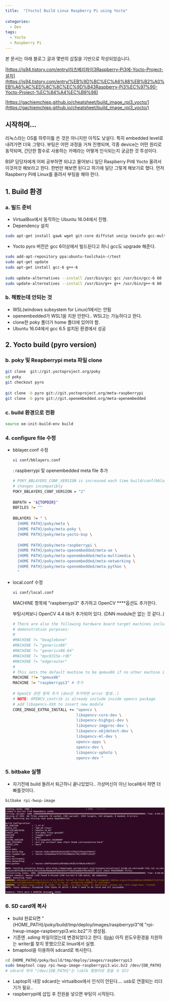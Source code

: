 ```yaml
---
title:  "[Yocto] Build Linux Raspberry Pi using Yocto"

categories:
  - Dev
tags:
  - Yocto
  - Raspberry Pi
---
```


본 문서는 아래 블로그 글과 몇번의 삽질을 기반으로 작성되었습니다. 

[https://js94.tistory.com/entry/라즈베리파이3Raspberry-Pi3에-Yocto-Project-설치](https://js94.tistory.com/entry/%EB%9D%BC%EC%A6%88%EB%B2%A0%EB%A6%AC%ED%8C%8C%EC%9D%B43Raspberry-Pi3%EC%97%90-Yocto-Project-%EC%84%A4%EC%B9%98)

[https://gachiemchiep.github.io/cheatsheet/build_image_rpi3_yocto/](https://gachiemchiep.github.io/cheatsheet/build_image_rpi3_yocto/)


## 시작하며...

 리눅스라는 OS를 하루이틀 쓴 것은 아니지만 아직도 낮설다. 특히 embedded level로 내려가면 더욱 그렇다.  부팅은 어떤 과정을 거쳐 진행되며, 각종 device는 어떤 원리로 동작되며, 간단한 함수로 사용하는 카메라는 어떻게 인식되는지 궁금한 것 투성이다.  

  BSP 담당자에게 어찌 공부하면 되냐고 물어보니 일단 Raspberry Pi에 Yocto 올려서 이것저것 해보라고 한다. 한번만 해보면 된다고 하기에 일단 그렇게 해보기로 했다. 먼저 Raspberry Pi에 Linux를 올려서 부팅을 해야 한다.

## 1. Build 환경

### a. 빌드 준비

- VirtualBox에서 동작하는 Ubuntu 16.04에서 진행.
- Dependency 설치

```bash
sudo apt-get install gawk wget git-core diffstat unzip texinfo gcc-multilib build-essential chrpath socat cpio python python3 python3-pip python3-pexpect xz-utils debianutils iputils-ping libsdl1.2-dev xterm bmap-tools
```

- Yocto pyro 버전은 gcc 6이상에서 빌드된다고 하니 gcc도 upgrade 해준다.

```bash
sudo add-apt-repository ppa:ubuntu-toolchain-r/test
sudo apt-get update
sudo apt-get install gcc-6 g++-6

sudo update-alternatives --install /usr/bin/gcc gcc /usr/bin/gcc-6 60
sudo update-alternatives --install /usr/bin/g++ g++ /usr/bin/g++-6 60
```

### b. 해봤는데 안되는 것

- WSL(windows subsystem for Linux)1에서는 안됨 
- openembedded가 WSL1을 지원 안한다.. WSL2는 가능하다고 한다.
- clone한 poky 폴더가 home 폴더에 있어야 함.
- Ubuntu 16.04에서 gcc 6.5 설치된 환경에서 성공

## 2. Yocto build (pyro version)

### b. poky 및 Reapberrypi meta 파일 clone

```bash
git clone  git://git.yoctoproject.org/poky
cd poky
git checkout pyro

git clone -b pyro git://git.yoctoproject.org/meta-raspberrypi
git clone -b pyro git://git.openembedded.org/meta-openembedded
```

### c. build 환경으로 전환

```bash
source oe-init-build-env build
```

### 4. configure file 수정

- bblayer.conf 수정

    ```bash
    vi conf/bblayers.conf
    ```

    : raspberrypi 및 openembedded meta file 추가

    ```bash
    # POKY_BBLAYERS_CONF_VERSION is increased each time build/conf/bblayers.conf
    # changes incompatibly
    POKY_BBLAYERS_CONF_VERSION = "2"

    BBPATH = "${TOPDIR}"
    BBFILES ?= ""

    BBLAYERS ?= " \
      {HOME PATH}/poky/meta \
      {HOME PATH}/poky/meta-poky \
      {HOME PATH}/poky/meta-yocto-bsp \
      
      {HOME PATH}/poky/meta-raspberrypi \
      {HOME PATH}/poky/meta-openembedded/meta-oe \
      {HOME PATH}/poky/meta-openembedded/meta-multimedia \
      {HOME PATH}/poky/meta-openembedded/meta-networking \
      {HOME PATH}/poky/meta-openembedded/meta-python \
      "
    ```

- local.conf 수정

    ```bash
    vi conf/local.conf
    ```

    MACHINE 항목에 "raspberrypi3" 추가하고 OpenCV ****옵션도 추가한다. 

    부팅시켜보니 OpenCV 4.4 lib가 추가되어 있다. (DNN module은 없는 것 같다..)

    ```bash
    # There are also the following hardware board target machines included for
    # demonstration purposes:
    #
    #MACHINE ?= "beaglebone"
    #MACHINE ?= "genericx86"
    #MACHINE ?= "genericx86-64"
    #MACHINE ?= "mpc8315e-rdb"
    #MACHINE ?= "edgerouter"
    #
    # This sets the default machine to be qemux86 if no other machine is selected:
    MACHINE ??= "qemux86"
    MACHINE ?= "raspberrypi3" # 추가

    # OpenCV 관련 항목 추가 (dnn은 추가하면 error 발생..)
    # NOTE: OPENCV_contrib is already include inside opencv package
    # add libopencv-XXX to insert new module 
    CORE_IMAGE_EXTRA_INSTALL += "opencv \
                                libopencv-core-dev \
                                libopencv-highgui-dev \
                                libopencv-imgproc-dev \ 
                                libopencv-objdetect-dev \
                                libopencv-ml-dev \
                                opencv-apps \
                                opencv-dev \
                                libopencv-xphoto \
                                opencv-dev "
    ```

### 5. bitbake 실행

- 자기전에 build 돌려서 퇴근하니 끝나있었다.. 가상머신이 아닌 local에서 하면 더 빠를것이다.

```bash
bitbake rpi-hwup-image
```

![yocto_result](./img/yocto1.png)


### 6. SD card에 복사

- build 완료되면 "{HOME_PATH}/poky/build/tmp/deploy/images/raspberrypi3"에 "rpi-hwup-image-raspberrypi3.wic.bz2"가 생성됨.
- 기존엔 *.sdimg* 파일이었는데 변경되었다고 한다. ([link](https://github.com/agherzan/meta-raspberrypi/issues/637)) 아직 윈도우환경을 지원하는 writer를 찾지 못했으므로 linux에서 실행.
- bmaptool을 이용하여 sdcard로 복사한다.

```bash
cd {HOME_PATH}/poky/build/tmp/deploy/images/raspberrypi3
sudo bmaptool copy rpi-hwup-image-raspberrypi3.wic.bz2 /dev/{DB_PATH}
# sdcard 위치 "/dev/{DB_PATH}"는 lsblk 명령어로 찾을 수 있다
```

- Laptop의 내장 sdcard는 virtualbox에서 인식이 안된다.... usb로 연결되는 리더기가 필요..
- raspberrypi에 삽입 후 전원을 넣으면 부팅이 시작된다.
